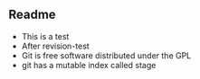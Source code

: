 ## Readme
* This is a test
* After revision-test
* Git is free software distributed under the GPL
* git has a mutable index called stage